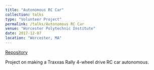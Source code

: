 ```yaml
---
title: "Autonomous RC Car"
collection: talks
type: "Volunteer Project"
permalink: /talks/Autonomous RC Car
venue: "Worcester Polytechnic Institute"
date: 2017-12-07
location: "Worcester, MA"
---
```


[Repository](https://github.com/MapleNSteel/Autonomous-RC-Car)

Project on making a Traxxas Rally 4-wheel drive RC car autonomous.
